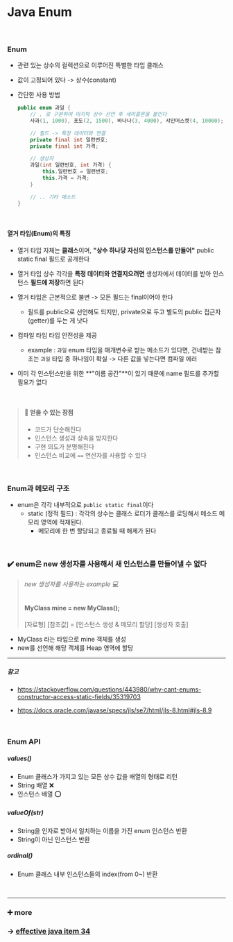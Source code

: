 # Java Enum 

<br>

### Enum

- 관련 있는 상수의 컬렉션으로 이루어진 특별한 타입 클래스

- 값이 고정되어 있다 -> 상수(constant)

- 간단한 사용 방법

    ```java
    public enum 과일 {
        // , 로 구분하며 마지막 상수 선언 후 세미콜론을 붙인다
        사과(1, 1000), 포도(2, 1500), 바나나(3, 4000), 샤인머스켓(4, 10000);
    
        // 필드 -> 특정 데이터와 연결
        private final int 일련번호;
        private final int 가격;
    
        // 생성자
        과일(int 일련번호, int 가격) {
            this.일련번호 = 일련번호;
            this.가격 = 가격;
        }
    
        // .. 기타 메소드
    }
    ```

<br>



#### 열거 타입(Enum)의 특징

- 열거 타입 자체는 **클래스**이며, **"상수 하나당 자신의 인스턴스를 만들어"** public static final 필드로 공개한다 

- 열거 타입 상수 각각을 **특정 데이터와 연결지으려면** 생성자에서 데이터를 받아 인스턴스 **필드에 저장**하면 된다
- 열거 타입은 근본적으로 불변 -> 모든 필드는 final이어야 한다
  - 필드를 public으로 선언해도 되지만, private으로 두고 별도의 public 접근자(getter)를 두는 게 낫다
- 컴파일 타임 타입 안전성을 제공 
  - example : `과일` enum 타입을 매개변수로 받는 메소드가 있다면, 건네받는 참조는 `과일` 타입 중 하나임이 확실 -> 다른 값을 넣는다면 컴파일 에러 
- 이미 각 인스턴스만을 위한 **"이름 공간"**이 있기 때문에 name 필드를 추가할 필요가 없다

<br>



> #### :baby: 얻을 수 있는 장점
>
> - 코드가 단순해진다
> - 인스턴스 생성과 상속을 방지한다
> - 구현 의도가 분명해진다
> - 인스턴스 비교에  `==` 연산자를 사용할 수 있다



<br>



### Enum과 메모리 구조

- enum은 각각 내부적으로 `public static final`이다
  - static (정적 필드) : 각각의 상수는 클래스 로더가 클래스를 로딩해서 메소드 메모리 영역에 적재된다.  
    - 메모리에 한 번 할당되고 종료될 때 해제가 된다

<br>



### :heavy_check_mark: enum은 new 생성자를 사용해서 새 인스턴스를 만들어낼 수 없다

> ###### new 생성자를 사용하는 example :computer: 
>
> #### MyClass mine = new MyClass();
>
> [자료형] [참조값]  = [인스턴스 생성 & 메모리 할당] [생성자 호출]

- MyClass 라는 타입으로 mine 객체를 생성
- new를 선언해 해당 객체를 Heap 영역에 할당 

---

##### 참고

- https://stackoverflow.com/questions/443980/why-cant-enums-constructor-access-static-fields/35319703

- https://docs.oracle.com/javase/specs/jls/se7/html/jls-8.html#jls-8.9

<br>



### Enum API

##### values()

- Enum 클래스가 가지고 있는 모든 상수 값을 배열의 형태로 리턴
- String 배열 :x: 
- 인스턴스 배열 :o:

##### valueOf(str)

- String을 인자로 받아서 일치하는 이름을 가진  enum 인스턴스 반환
- String이 아닌 인스턴스 반환

##### ordinal()

- Enum 클래스 내부 인스턴스들의 index(from 0~) 반환  

<br>



---

### :heavy_plus_sign: more 

### -> [effective java item 34](https://github.com/KOO-YS/effective-java/wiki/item-34)

